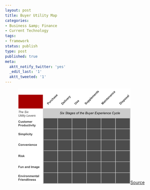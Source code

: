 ```yaml
---
layout: post
title: Buyer Utility Map
categories:
- Business &amp; Finance
- Current Technology
tags:
- framework
status: publish
type: post
published: true
meta:
  aktt_notify_twitter: 'yes'
  _edit_last: '1'
  aktt_tweeted: '1'
---
```

<p style="text-align: center;"><img class="aligncenter size-full wp-image-2036" title="buyer_utility_map" src="/img/buyer_utility_map.png" alt="" /><a class="vt-p" href="http://www.zanthus.com/databank/strategy/images/buyer_utility_map.png">Source</a></p>
